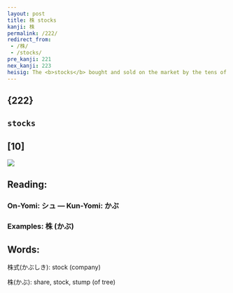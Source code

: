 ```yaml
---
layout: post
title: 株 stocks
kanji: 株
permalink: /222/
redirect_from:
 - /株/
 - /stocks/
pre_kanji: 221
nex_kanji: 223
heisig: The <b>stocks</b> bought and sold on the market by the tens of millions each day get their name from a comparison to a healthy <i>tree</i>, in which one takes "<b>stock</b>" in the hopes that it will grow and produce more and more <i>trees</i> like itself. Usually good <b>stocks</b> are referred to as "blue chip," but here we are asked to associate the key word with the color <i>vermilion</i>, perhaps because one can assess the value of a tree from the color of its autumn leaves.
---
```


## {222}

## `stocks`

## [10]

<div class="stroke"><img src="E6A0AA.png" /></div>

## Reading:

### On-Yomi: シュ &mdash; Kun-Yomi: かぶ

### Examples: 株 (かぶ)

## Words:

株式(かぶしき): stock (company)

株(かぶ): share, stock, stump (of tree)
